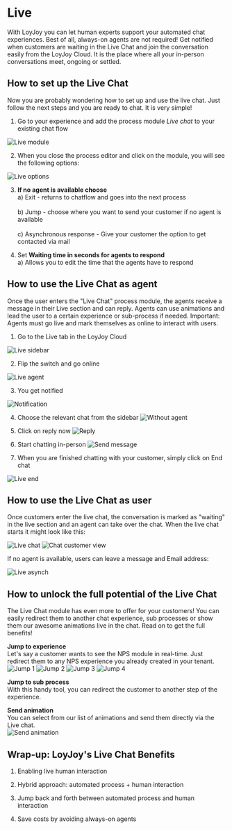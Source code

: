 # Live 

With LoyJoy you can let human experts support your automated chat experiences. Best of all, always-on agents are not required! Get notified when customers are waiting in the Live Chat and join the conversation easily from the LoyJoy Cloud. It is the place where all your in-person conversations meet, ongoing or settled.

## How to set up the Live Chat

Now you are probably wondering how to set up and use the live chat. Just follow the next steps and you are ready to chat. It is very simple! 
 
1. Go to your experience and add the process module <i>Live chat</i> to your existing chat flow

![Live module](live_module.png "Live module")


2. When you close the process editor and click on the module, you will see the following options:

![Live options](live_options.png "Live options")

3. <b>If no agent is available choose</b> 
<br>a) Exit - returns to chatflow and goes into the next process</br> 
<br>b) Jump - choose where you want to send your customer if no agent is available</br> 
<br>c) Asynchronous response - Give your customer the option to get contacted via mail</br> 

4. Set <b>Waiting time in seconds for agents to respond</b> 
<br>a) Allows you to edit the time that the agents have to respond</br> 


## How to use the Live Chat as agent
Once the user enters the "Live Chat" process module, the agents receive a message in their Live section and can reply. Agents can use animations and lead the user to a certain experience or sub-process if needed. Important: Agents must go live and mark themselves as online to interact with users.


1. Go to the Live tab in the LoyJoy Cloud

![Live sidebar](live_sidebar.png "Live sidebar")


2. Flip the switch and go online

![Live agent](live_agent_online.png "Live agent")

3. You get notified

![Notification](notification.png "Notification")

4. Choose the relevant chat from the sidebar
![Without agent](without_agent.png "Without agent")

5. Click on reply now
![Reply](reply_now.png "Reply")

6. Start chatting in-person
![Send message](chat_agent_view "Send message")

7. When you are finished chatting with your customer, simply click on End chat

![Live end](live_end.png "Live end")

## How to use the Live Chat as user
Once customers enter the live chat, the conversation is marked as "waiting" in the live section and an agent can take over the chat. When the live chat starts it might look like this:

![Live chat](live_chat.png "Live chat")
![Chat customer view](chat_customer_view "Chat customer view")


If no agent is available, users can leave a message and Email address:

![Live asynch](live_chat_asynch.png "Live asynch")



## How to unlock the full potential of the Live Chat
The Live Chat module has even more to offer for your customers! You can easily redirect them to another chat experience, sub processes or show them our awesome animations live in the chat. Read on to get the full benefits!

<b>Jump to experience</b>
<br>Let's say a customer wants to see the NPS module in real-time. Just redirect them to any NPS experience you already created in your tenant. </br>
![Jump 1](jump_to_experience_1.png "Jump 1")
![Jump 2](jump_to_experience_2.png "Jump 2")
![Jump 3](jump_to_experience_3.png "Jump 3")
![Jump 4](jump_to_experience_4.png "Jump 4")

<b>Jump to sub process</b>
<br>With this handy tool, you can redirect the customer to another step of the experience. </br>

<b>Send animation</b>
<br>You can select from our list of animations and send them directly via the Live chat. </br>
![Send animation](send_animation.png "Send animation")



## Wrap-up: LoyJoy's Live Chat Benefits


1. Enabling live human interaction

2. Hybrid approach: automated process + human interaction

3. Jump back and forth between automated process and human interaction

4. Save costs by avoiding always-on agents
